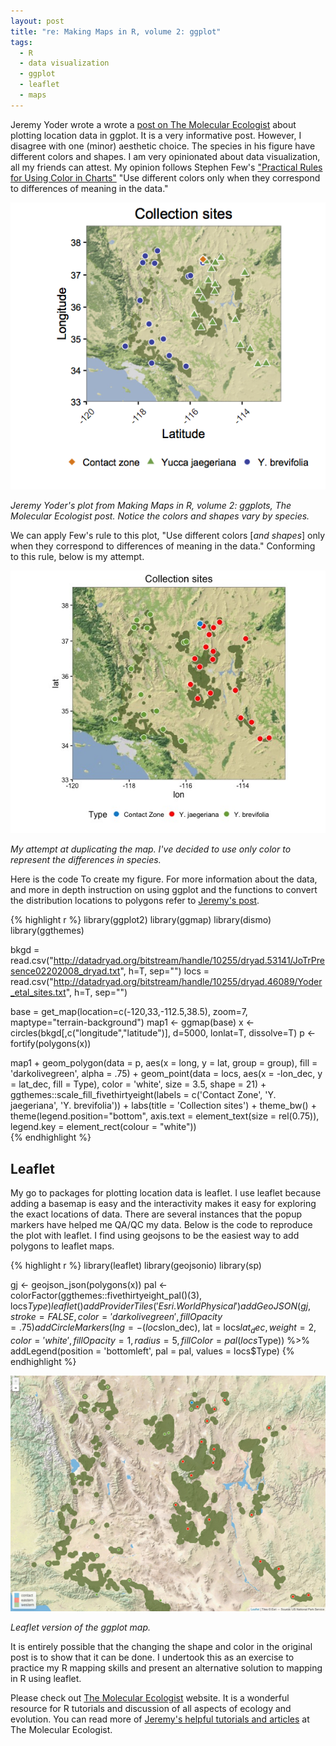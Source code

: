 ```yaml
---
layout: post
title: "re: Making Maps in R, volume 2: ggplot"
tags:
  - R
  - data visualization
  - ggplot
  - leaflet
  - maps
---
```


Jeremy Yoder wrote a wrote a [post on The Molecular Ecologist][1] about plotting location data in ggplot. It is a very informative post. However, I disagree with one (minor) aesthetic choice. The species in his figure have different colors and shapes. I am very opinionated about data visualization, all my friends can attest. My opinion follows Stephen Few's ["Practical Rules for Using Color in Charts"][2] "Use different colors only when they correspond to differences of meaning in the data."<!--more-->

![Jeremy Yoder's plot](/assets/r_maps_fig.png)
<div class="caption">
  <p class = "caption-text">
    <em>Jeremy Yoder's plot from Making Maps in R, volume 2: ggplots, The Molecular Ecologist post. Notice the colors and shapes vary by species.</em>
  </p>
</div>

We can apply Few's rule to this plot, "Use different colors [*and shapes*] only when they correspond to differences of meaning in the data." Conforming to this rule, below is my attempt.

![My plot attempt](/assets/my_r_map.jpeg)
<div class="caption">
  <p class = "caption-text">
    <em>My attempt at duplicating the map. I've decided to use only color to represent the differences in species.</em>
  </p>
</div>

Here is the code To create my figure. For more information about the data, and more in depth instruction on using ggplot and the functions to convert the distribution locations to polygons refer to [Jeremy's post][1].

{% highlight r %}
library(ggplot2)
library(ggmap)
library(dismo)
library(ggthemes)

bkgd = read.csv("http://datadryad.org/bitstream/handle/10255/dryad.53141/JoTrPresence02202008_dryad.txt", h=T, sep="")
locs = read.csv("http://datadryad.org/bitstream/handle/10255/dryad.46089/Yoder_etal_sites.txt", h=T, sep="")

base = get_map(location=c(-120,33,-112.5,38.5), zoom=7, maptype="terrain-background")
map1 <- ggmap(base)
x <-  circles(bkgd[,c("longitude","latitude")], d=5000, lonlat=T, dissolve=T)
p <- fortify(polygons(x))

map1 +
  geom_polygon(data = p, aes(x = long, y = lat, group = group),
               fill = 'darkolivegreen', alpha = .75) +
  geom_point(data = locs,
             aes(x = -lon_dec, y = lat_dec, fill = Type),
             color = 'white', size = 3.5, shape = 21) +
  ggthemes::scale_fill_fivethirtyeight(labels = c('Contact Zone', 'Y. jaegeriana', 'Y. brevifolia')) +
  labs(title = 'Collection sites') +
  theme_bw() +
  theme(legend.position="bottom",
        axis.text = element_text(size = rel(0.75)),
        legend.key = element_rect(colour = "white"))      
{% endhighlight %}

## Leaflet

My go to packages for plotting location data is leaflet. I use leaflet because adding a basemap is easy and the interactivity makes it easy for exploring the exact locations of data. There are several instances that the popup markers have helped me QA/QC my data. Below is the code to reproduce the plot with leaflet. I find using geojsons to be the easiest way to add polygons to leaflet maps.

{% highlight r %}
library(leaflet)
library(geojsonio)
library(sp)

gj <- geojson_json(polygons(x))
pal <- colorFactor(ggthemes::fivethirtyeight_pal()(3), locs$Type)
leaflet() %>%
  addProviderTiles('Esri.WorldPhysical') %>%
  addGeoJSON(gj, stroke = FALSE, color = 'darkolivegreen',
             fillOpacity = .75) %>%  
  addCircleMarkers(lng = -(locs$lon_dec), lat = locs$lat_dec,
                   weight = 2, color = 'white',
                   fillOpacity = 1, radius = 5,
                   fillColor = pal(locs$Type)) %>%
  addLegend(position = 'bottomleft', pal = pal, values = locs$Type)
{% endhighlight %}

![Leaflet version of figure](/assets/r_leaflet.jpg)
<div class="caption">
  <p class = "caption-text">
    <em>Leaflet version of the ggplot map.</em>
  </p>
</div>

It is entirely possible that the changing the shape and color in the original post is to show that it can be done. I undertook this as an exercise to practice my R mapping skills and present an alternative solution to mapping in R using leaflet.

Please check out [The Molecular Ecologist][3] website. It is a wonderful resource for R tutorials and discussion of all aspects of ecology and evolution. You can read more of [Jeremy's helpful tutorials and articles][4] at The Molecular Ecologist.

[1]: http://www.molecularecologist.com/2016/07/making-maps-in-r-volume-2-ggplots/
[2]: http://www.perceptualedge.com/articles/visual_business_intelligence/rules_for_using_color.pdf
[3]: http://www.molecularecologist.com/
[4]: http://www.molecularecologist.com/author/jeremyyoder/
